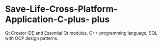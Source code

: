 # Save-Life-Cross-Platform-Application-C-plus- plus
Qt Creator IDE and Essential Qt modules, C++ programming language, SQL with OOP design patterns. 
